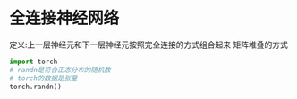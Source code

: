 # 全连接神经网络
定义:上一层神经元和下一层神经元按照完全连接的方式组合起来
矩阵堆叠的方式
```python
import torch
# randn是符合正态分布的随机数
# torch的数据是张量
torch.randn()
```